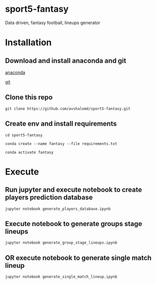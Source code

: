 # sport5-fantasy
Data driven, fantasy football, lineups generator


# Installation

## Download and install anaconda and git
[anaconda](https://docs.anaconda.com/anaconda/install/)

[git](https://git-scm.com/downloads)
  
## Clone this repo
`git clone https://github.com/avshalomd/sport5-fantasy.git`

## Create env and install requirements
`cd sport5-fantasy`

`conda create --name fantasy --file requirements.txt`

`conda activate fantasy`


# Execute

## Run jupyter and execute notebook to create players prediction database
`jupyter notebook generate_players_database.ipynb`

## Execute notebook to generate groups stage lineups
`jupyter notebook generate_group_stage_lineups.ipynb`

## OR execute notebook to generate single match lineup
`jupyter notebook generate_single_match_lineup.ipynb`
